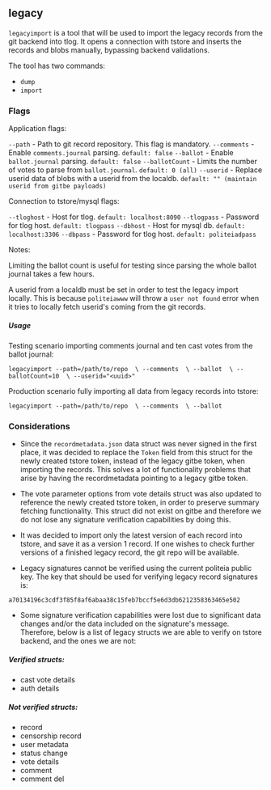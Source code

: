## legacy

`legacyimport` is a tool that will be used to import the legacy records from
the git backend into tlog. It opens a connection with tstore and inserts the
records and blobs manually, bypassing backend validations.

The tool has two commands:

- `dump`
- `import`

### Flags

Application flags:

`--path`        - Path to git record repository. This flag is mandatory.
`--comments`    - Enable `comments.journal` parsing.
  `default: false`
`--ballot`      - Enable `ballot.journal` parsing.
  `default: false`
`--ballotCount` - Limits the number of votes to parse from `ballot.journal`.
  `default: 0 (all)`
`--userid`      - Replace userid data of blobs with a userid from the localdb.
  `default: "" (maintain userid from gitbe payloads)`

Connection to tstore/mysql flags:

`--tloghost`    - Host for tlog.
  `default: localhost:8090`
`--tlogpass`    - Password for tlog host.
  `default: tlogpass`
`--dbhost`      - Host for mysql db.
  `default: localhost:3306`
`--dbpass`    - Password for tlog host.
  `default: politeiadpass`


Notes: 

Limiting the ballot count is useful for testing since parsing the whole
ballot journal takes a few hours. 

A userid from a localdb must be set in order to test the legacy import locally.
This is because `politeiawww` will throw a `user not found` error when it tries
to locally fetch userid's coming from the git records.

##### Usage

Testing scenario importing comments journal and ten cast votes from the ballot 
journal: 

`legacyimport --path=/path/to/repo 
  \ --comments 
  \ --ballot 
  \ --ballotCount=10 
  \ --userid="<uuid>"`

Production scenario fully importing all data from legacy records into tstore:

`legacyimport --path=/path/to/repo 
  \ --comments 
  \ --ballot`

### Considerations

- Since the `recordmetadata.json` data struct was never signed in the first
place, it was decided to replace the `Token` field from this struct for the
newly created tstore token, instead of the legacy gitbe token, when importing
the records. This solves a lot of functionality problems that arise by having
the recordmetadata pointing to a legacy gitbe token.

- The vote parameter options from vote details struct was also updated to
reference the newly created tstore token, in order to preserve summary fetching
functionality. This struct did not exist on gitbe and therefore we do not lose
any signature verification capabilities by doing this.

- It was decided to import only the latest version of each record into tstore, 
and save it as a version 1 record. If one wishes to check further versions of
a finished legacy record, the git repo will be available.

- Legacy signatures cannot be verified using the current politeia public key.
The key that should be used for verifying legacy record signatures is:

`a70134196c3cdf3f85f8af6abaa38c15feb7bccf5e6d3db6212358363465e502`

- Some signature verification capabilities were lost due to significant data
changes and/or the data included on the signature's message. Therefore, below
is a list of legacy structs we are able to verify on tstore backend, and the
ones we are not:

##### Verified structs:
  - cast vote details
  - auth details

##### Not verified structs:
  - record
  - censorship record
  - user metadata
  - status change
  - vote details 
  - comment
  - comment del
